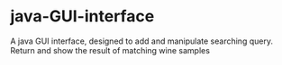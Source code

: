# java-GUI-interface
A java GUI interface, designed to add and manipulate searching query. Return and show the result of matching wine samples
